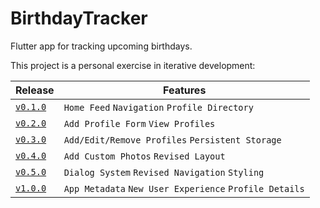 # BirthdayTracker

Flutter app for tracking upcoming birthdays.

This project is a personal exercise in iterative development:

| Release | Features | 
| ------ | ----- |
| [```v0.1.0```](https://github.com/eeoooue/BirthdayTracker/releases/tag/v0.1.0) | ```Home Feed``` ```Navigation``` ```Profile Directory``` | 
| [```v0.2.0```](https://github.com/eeoooue/BirthdayTracker/releases/tag/v0.2.0) | ```Add Profile Form``` ```View Profiles``` | 
| [```v0.3.0```](https://github.com/eeoooue/BirthdayTracker/releases/tag/v0.3.0) | ```Add/Edit/Remove Profiles``` ```Persistent Storage``` | 
| [```v0.4.0```](https://github.com/eeoooue/BirthdayTracker/releases/tag/v0.4.0) | ```Add Custom Photos``` ```Revised Layout``` | 
| [```v0.5.0```](https://github.com/eeoooue/BirthdayTracker/releases/tag/v0.5.0) |  ```Dialog System``` ```Revised Navigation``` ```Styling``` | 
| [```v1.0.0```](https://github.com/eeoooue/BirthdayTracker/releases/tag/v1.0.0) | ```App Metadata``` ```New User Experience``` ```Profile Details``` | 
